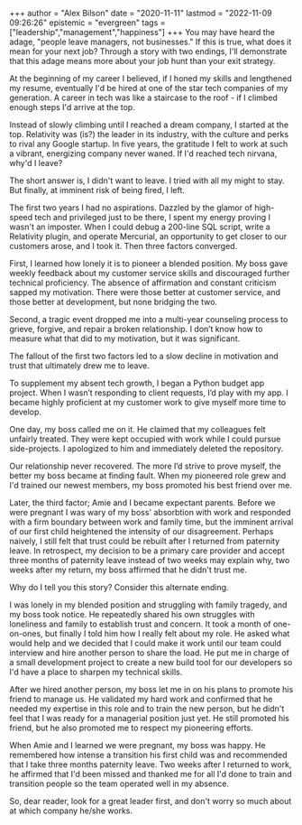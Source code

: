 +++
author = "Alex Bilson"
date = "2020-11-11"
lastmod = "2022-11-09 09:26:26"
epistemic = "evergreen"
tags = ["leadership","management","happiness"]
+++
You may have heard the adage, "people leave managers, not businesses." If this is true, what does it mean for your next job? Through a story with two endings, I'll demonstrate that this adage means more about your job hunt than your exit strategy.

At the beginning of my career I believed, if I honed my skills and lengthened my resume, eventually I'd be hired at one of the star tech companies of my generation. A career in tech was like a staircase to the roof - if I climbed enough steps I'd arrive at the top.

Instead of slowly climbing until I reached a dream company, I started at the top. Relativity was (is?) the leader in its industry, with the culture and perks to rival any Google startup. In five years, the gratitude I felt to work at such a vibrant, energizing company never waned. If I'd reached tech nirvana, why'd I leave?

The short answer is, I didn't want to leave. I tried with all my might to stay. But finally, at imminent risk of being fired, I left.

The first two years I had no aspirations. Dazzled by the glamor of high-speed tech and privileged just to be there, I spent my energy proving I wasn't an imposter. When I could debug a 200-line SQL script, write a Relativity plugin, and operate Mercurial, an opportunity to get closer to our customers arose, and I took it. Then three factors converged.

First, I learned how lonely it is to pioneer a blended position. My boss gave weekly feedback about my customer service skills and discouraged further technical proficiency. The absence of affirmation and constant criticism sapped my motivation. There were those better at customer service, and those better at development, but none bridging the two.

Second, a tragic event dropped me into a multi-year counseling process to grieve, forgive, and repair a broken relationship. I don’t know how to measure what that did to my motivation, but it was significant.

The fallout of the first two factors led to a slow decline in motivation and trust that ultimately drew me to leave.

To supplement my absent tech growth, I began a Python budget app project. When I wasn’t responding to client requests, I’d play with my app. I became highly proficient at my customer work to give myself more time to develop.

One day, my boss called me on it. He claimed that my colleagues felt unfairly treated. They were kept occupied with work while I could pursue side-projects. I apologized to him and immediately deleted the repository.

Our relationship never recovered. The more I’d strive to prove myself, the better my boss became at finding fault. When my pioneered role grew and I'd trained our newest members, my boss promoted his best friend over me.

Later, the third factor; Amie and I became expectant parents. Before we were pregnant I was wary of my boss' absorbtion with work and responded with a firm boundary between work and family time, but the imminent arrival of our first child heightened the intensity of our disagreement. Perhaps naively, I still felt that trust could be rebuilt after I returned from paternity leave. In retrospect, my decision to be a primary care provider and accept three months of paternity leave instead of two weeks may explain why, two weeks after my return, my boss affirmed that he didn't trust me.

Why do I tell you this story? Consider this alternate ending.

I was lonely in my blended position and struggling with family tragedy, and my boss took notice. He repeatedly shared his own struggles with loneliness and family to establish trust and concern. It took a month of one-on-ones, but finally I told him how I really felt about my role. He asked what would help and we decided that I could make it work until our team could interview and hire another person to share the load. He put me in charge of a small development project to create a new build tool for our developers so I'd have a place to sharpen my technical skills.

After we hired another person, my boss let me in on his plans to promote his friend to manage us. He validated my hard work and confirmed that he needed my expertise in this role and to train the new person, but he didn't feel that I was ready for a managerial position just yet. He still promoted his friend, but he also promoted me to respect my pioneering efforts.

When Amie and I learned we were pregnant, my boss was happy. He remembered how intense a transition his first child was and recommended that I take three months paternity leave. Two weeks after I returned to work, he affirmed that I'd been missed and thanked me for all I'd done to train and transition people so the team operated well in my absence.

So, dear reader, look for a great leader first, and don't worry so much about at which company he/she works.
